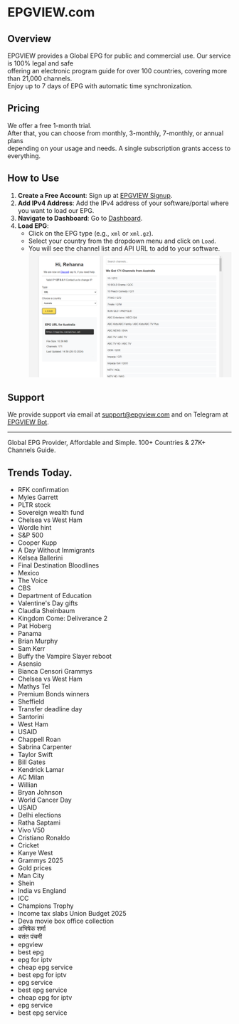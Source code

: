 # EPGVIEW.com



## Overview
EPGVIEW provides a Global EPG for public and commercial use. Our service is 100% legal and safe\
offering an electronic program guide for over 100 countries, covering more than 21,000 channels.\
Enjoy up to 7 days of EPG with automatic time synchronization.

## Pricing
We offer a free 1-month trial. \
After that, you can choose from monthly, 3-monthly, 7-monthly, or annual plans \
depending on your usage and needs. A single subscription grants access to everything.

## How to Use
1. **Create a Free Account**: Sign up at [EPGVIEW Signup](https://epgview.com/signup.php).
2. **Add IPv4 Address**: Add the IPv4 address of your software/portal where you want to load our EPG.
3. **Navigate to Dashboard**: Go to [Dashboard](https://epgview.com/dashboard.php).
4. **Load EPG**:
   - Click on the EPG type (e.g., `xml` or `xml.gz`).
   - Select your country from the dropdown menu and click on `Load`.
   - You will see the channel list and API URL to add to your software.
![EPGVIEW](img/dashboard.png)
## Support
We provide support via email at [support@epgview.com](mailto:support@epgview.com) and on Telegram at [EPGVIEW Bot](https://t.me/epgview_bot).

---

Global EPG Provider, Affordable and Simple. 100+ Countries & 27K+ Channels Guide.

## Trends Today.

- RFK confirmation
- Myles Garrett
- PLTR stock
- Sovereign wealth fund
- Chelsea vs West Ham
- Wordle hint
- S&P 500
- Cooper Kupp
- A Day Without Immigrants
- Kelsea Ballerini
- Final Destination Bloodlines
- Mexico
- The Voice
- CBS
- Department of Education
- Valentine's Day gifts
- Claudia Sheinbaum
- Kingdom Come: Deliverance 2
- Pat Hoberg
- Panama
- Brian Murphy
- Sam Kerr
- Buffy the Vampire Slayer reboot
- Asensio
- Bianca Censori Grammys
- Chelsea vs West Ham
- Mathys Tel
- Premium Bonds winners
- Sheffield
- Transfer deadline day
- Santorini
- West Ham
- USAID
- Chappell Roan
- Sabrina Carpenter
- Taylor Swift
- Bill Gates
- Kendrick Lamar
- AC Milan
- Willian
- Bryan Johnson
- World Cancer Day
- USAID
- Delhi elections
- Ratha Saptami
- Vivo V50
- Cristiano Ronaldo
- Cricket
- Kanye West
- Grammys 2025
- Gold prices
- Man City
- Shein
- India vs England
- ICC
- Champions Trophy
- Income tax slabs Union Budget 2025
- Deva movie box office collection
- अभिषेक शर्मा
- बसंत पंचमी
- epgview
- best epg
- epg for iptv
- cheap epg service
- best epg for iptv
- epg service
- best epg service
- cheap epg for iptv
- epg service
- best epg service
